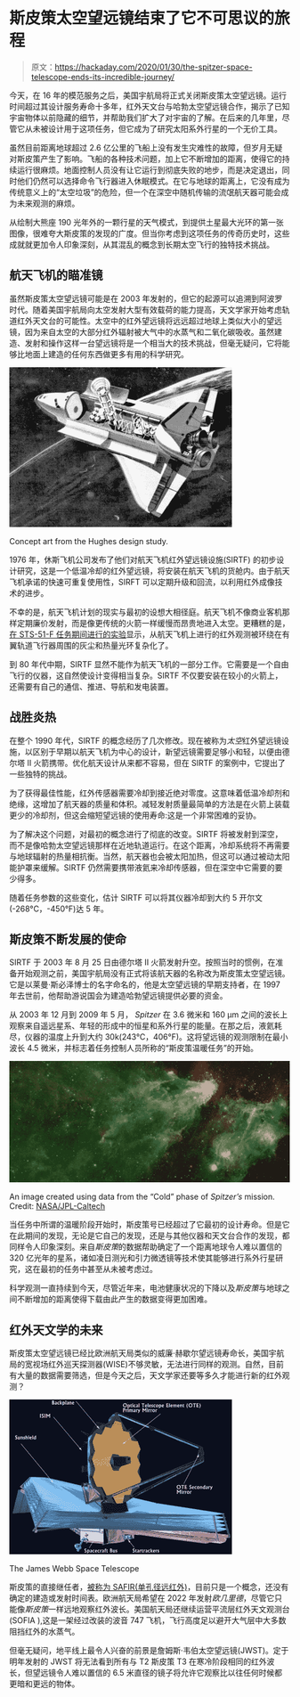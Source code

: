 # 斯皮策太空望远镜结束了它不可思议的旅程

> 原文：<https://hackaday.com/2020/01/30/the-spitzer-space-telescope-ends-its-incredible-journey/>

今天，在 16 年的模范服务之后，美国宇航局将正式关闭斯皮策太空望远镜。运行时间超过其设计服务寿命十多年，红外天文台与哈勃太空望远镜合作，揭示了已知宇宙物体以前隐藏的细节，并帮助我们扩大了对宇宙的了解。在后来的几年里，尽管它从未被设计用于这项任务，但它成为了研究太阳系外行星的一个无价工具。

虽然目前距离地球超过 2.6 亿公里的飞船上没有发生灾难性的故障，但岁月无疑对斯皮策产生了影响。飞船的各种技术问题，加上它不断增加的距离，使得它的持续运行很麻烦。地面控制人员没有让它运行到彻底失败的地步，而是决定退出，同时他们仍然可以选择命令飞行器进入休眠模式。在它与地球的距离上，它没有成为传统意义上的“太空垃圾”的危险，但一个在深空中随机传输的流氓航天器可能会成为未来观测的麻烦。

从绘制大熊座 190 光年外的一颗行星的天气模式，到提供土星最大光环的第一张图像，很难夸大斯皮策的发现的广度。但当你考虑到这项任务的传奇历史时，这些成就就更加令人印象深刻，从其混乱的概念到长期太空飞行的独特技术挑战。

## 航天飞机的瞄准镜

虽然斯皮策太空望远镜可能是在 2003 年发射的，但它的起源可以追溯到阿波罗时代。随着美国宇航局向太空发射大型有效载荷的能力提高，天文学家开始考虑轨道红外天文台的可能性。太空中的红外望远镜将远远超过地球上类似大小的望远镜，因为来自太空的大部分红外辐射被大气中的水蒸气和二氧化碳吸收。虽然建造、发射和操作这样一台望远镜将是一个相当大的技术挑战，但毫无疑问，它将能够比地面上建造的任何东西做更多有用的科学研究。

[![](img/96e78aa982c1dda2dc28022f644b1be1.png)](https://hackaday.com/wp-content/uploads/2020/01/spitzer_shuttle.jpg)

Concept art from the Hughes design study.

1976 年，休斯飞机公司发布了他们对航天飞机红外望远镜设施(SIRTF) 的初步设计研究，这是一个低温冷却的红外望远镜，将安装在航天飞机的货舱内。由于航天飞机承诺的快速可重复使用性，SIRFT 可以定期升级和回流，以利用红外成像技术的进步。

不幸的是，航天飞机计划的现实与最初的设想大相径庭。航天飞机不像商业客机那样定期廉价发射，而是像更传统的火箭一样缓慢而昂贵地进入太空。更糟糕的是，[在 STS-51-F 任务期间进行的实验](https://en.wikipedia.org/wiki/STS-51-F)显示，从航天飞机上进行的红外观测被环绕在有翼轨道飞行器周围的灰尘和热量光环复杂化了。

到 80 年代中期，SIRTF 显然不能作为航天飞机的一部分工作。它需要是一个自由飞行的仪器，这自然使设计变得相当复杂。SIRTF 不仅要安装在较小的火箭上，还需要有自己的通信、推进、导航和发电装置。

## 战胜炎热

在整个 1990 年代，SIRTF 的概念经历了几次修改。现在被称为*太空*红外望远镜设施，以区别于早期以航天飞机为中心的设计，新望远镜需要足够小和轻，以便由德尔塔 II 火箭携带。优化航天设计从来都不容易，但在 SIRTF 的案例中，它提出了一些独特的挑战。

为了获得最佳性能，红外传感器需要冷却到接近绝对零度。这意味着低温冷却剂和绝缘，这增加了航天器的质量和体积。减轻发射质量最简单的方法是在火箭上装载更少的冷却剂，但这会缩短望远镜的使用寿命:这是一个非常困难的妥协。

为了解决这个问题，对最初的概念进行了彻底的改变。SIRTF 将被发射到深空，而不是像哈勃太空望远镜那样在近地轨道运行。在这个距离，冷却系统将不再需要与地球辐射的热量相抗衡。当然，航天器也会被太阳加热，但这可以通过被动太阳能护罩来缓解。SIRTF 仍然需要携带液氦来冷却传感器，但在深空中它需要的要少得多。

随着任务参数的这些变化，估计 SIRTF 可以将其仪器冷却到大约 5 开尔文(-268°C，-450°F)达 5 年。

## 斯皮策不断发展的使命

SIRTF 于 2003 年 8 月 25 日由德尔塔 II 火箭发射升空。按照当时的惯例，在准备开始观测之前，美国宇航局没有正式将该航天器的名称改为斯皮策太空望远镜。它是以莱曼·斯必泽博士的名字命名的，他是太空望远镜的早期支持者，在 1997 年去世前，他帮助游说国会为建造哈勃望远镜提供必要的资金。

从 2003 年 12 月到 2009 年 5 月， *Spitzer* 在 3.6 微米和 160 μm 之间的波长上观察来自遥远星系、年轻的形成中的恒星和系外行星的能量。在那之后，液氦耗尽，仪器的温度上升到大约 30k(243°C，406°F)。这将望远镜的观测限制在最小波长 4.5 微米，并标志着任务控制人员所称的“斯皮策温暖任务”的开始。

[![](img/c676e866a092d42b4a5b5169aefb9ac0.png)](https://hackaday.com/wp-content/uploads/2020/01/spitzer_observation.jpg)

An image created using data from the “Cold” phase of *Spitzer’s* mission. Credit: [NASA/JPL-Caltech](https://www.jpl.nasa.gov/spaceimages/details.php?id=PIA23126)

当任务中所谓的温暖阶段开始时，斯皮策号已经超过了它最初的设计寿命。但是它在此期间的发现，无论是它自己的发现，还是与其他仪器和天文台合作的发现，都同样令人印象深刻。来自*斯皮策*的数据帮助确定了一个距离地球令人难以置信的 320 亿光年的星系，诸如凌日测光和引力微透镜等技术使其能够进行系外行星研究，这在最初的任务中甚至从未被考虑过。

科学观测一直持续到今天，尽管近年来，电池健康状况的下降以及*斯皮策*与地球之间不断增加的距离使得下载由此产生的数据变得更加困难。

## 红外天文学的未来

斯皮策太空望远镜已经比欧洲航天局类似的威廉·赫歇尔望远镜寿命长，美国宇航局的宽视场红外巡天探测器(WISE)不够灵敏，无法进行同样的观测。自然，目前有大量的数据需要筛选，但是今天之后，天文学家还要等多久才能进行新的红外观测？

[![](img/e03b0328f5eb7697f41c554a9ab0f277.png)](https://hackaday.com/wp-content/uploads/2020/01/spitzer_jwst.jpg)

The James Webb Space Telescope

斯皮策的直接继任者，[被称为 SAFIR(单孔径远红外)](https://safir.jpl.nasa.gov/)，目前只是一个概念，还没有确定的建造或发射时间表。欧洲航天局希望在 2022 年发射*欧几里德*，尽管它只能像*斯皮策*一样远地观察红外波长。美国航天局还继续运营平流层红外天文观测台(SOFIA ),这是一架经过改装的波音 747 飞机，飞行高度足以避开大气层中大多数阻挡红外的水蒸气。

但毫无疑问，地平线上最令人兴奋的前景是詹姆斯·韦伯太空望远镜(JWST)。定于明年发射的 JWST 将无法看到所有与 T2 斯皮策 T3 在寒冷阶段相同的红外波长，但望远镜令人难以置信的 6.5 米直径的镜子将允许它观察比以往任何时候都更暗和更远的物体。